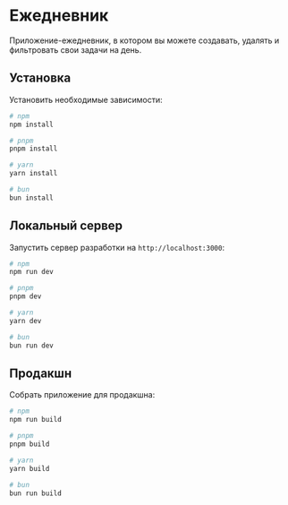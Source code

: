 # Ежедневник

Приложение-ежедневник, в котором вы можете создавать, удалять и фильтровать свои задачи на день.

## Установка

Установить необходимые зависимости:

```bash
# npm
npm install

# pnpm
pnpm install

# yarn
yarn install

# bun
bun install
```

## Локальный сервер

Запустить сервер разработки на `http://localhost:3000`:

```bash
# npm
npm run dev

# pnpm
pnpm dev

# yarn
yarn dev

# bun
bun run dev
```

## Продакшн

Собрать приложение для продакшна:

```bash
# npm
npm run build

# pnpm
pnpm build

# yarn
yarn build

# bun
bun run build
```
